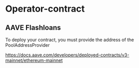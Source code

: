 # Operator-contract


## AAVE Flashloans

To deploy your contract, you must provide the address of the PoolAddressProvider

https://docs.aave.com/developers/deployed-contracts/v3-mainnet/ethereum-mainnet